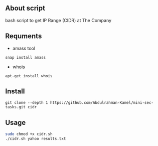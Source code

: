 ## About script
bash script to get IP Range (CIDR) at The Company <br>

## Requments
- amass tool
```console
snap install amass
```
- whois
```console
apt-get install whois
```
## Install
```console
git clone --depth 1 https://github.com/Abdulrahman-Kamel/mini-sec-tasks.git cidr
```

## Usage
```bash
sudo chmod +x cidr.sh
./cidr.sh yahoo results.txt
 ```
